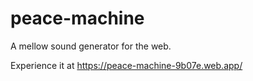 # peace-machine

A mellow sound generator for the web.

Experience it at https://peace-machine-9b07e.web.app/
